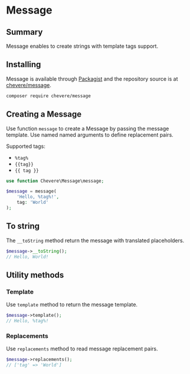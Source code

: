 # Message

## Summary

Message enables to create strings with template tags support.

## Installing

Message is available through [Packagist](https://packagist.org/packages/chevere/message) and the repository source is at [chevere/message](https://github.com/chevere/message).

```sh
composer require chevere/message
```

## Creating a Message

Use function `message` to create a Message by passing the message template. Use named named arguments to define replacement pairs.

Supported tags:

* <code v-pre>%tag%</code>
* <code v-pre>{{tag}}</code>
* <code v-pre>{{ tag }}</code>

```php
use function Chevere\Message\message;

$message = message(
    'Hello, %tag%!',
    tag: 'World'
);
```

## To string

The `__toString` method return the message with translated placeholders.

```php
$message->__toString();
// Hello, World!
```

## Utility methods

### Template

Use `template` method to return the message template.

```php
$message->template();
// Hello, %tag%!
```

### Replacements

Use `replacements` method to read message replacement pairs.

```php
$message->replacements();
// ['tag' => 'World']
```
